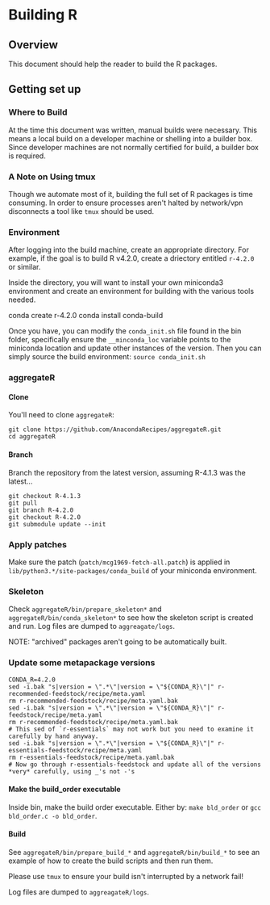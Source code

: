 # Building R

## Overview

This document should help the reader to build the R packages.


## Getting set up

### Where to Build

At the time this document was written, manual builds were
necessary. This means a local build on a developer machine or shelling
into a builder box. Since developer machines are not normally
certified for build, a builder box is required.


### A Note on Using tmux

Though we automate most of it, building the full set of R packages is
time consuming. In order to ensure processes aren't halted by
network/vpn disconnects a tool like `tmux` should be used.


### Environment

After logging into the build machine, create an appropriate
directory. For example, if the goal is to build R v4.2.0, create a
driectory entitled `r-4.2.0` or similar.


Inside the directory, you will want to install your own miniconda3
environment and create an environment for building with the various
tools needed.

  conda create r-4.2.0
  conda install conda-build


Once you have, you can modify the `conda_init.sh` file found in the
bin folder, specifically ensure the `__minconda_loc` variable points
to the miniconda location and update other instances of the
version. Then you can simply source the build environment:
`source conda_init.sh`


### aggregateR

#### Clone

You'll need to clone `aggregateR`:

```
git clone https://github.com/AnacondaRecipes/aggregateR.git
cd aggregateR
```

#### Branch

Branch the repository from the latest version, assuming R-4.1.3 was the latest...

```
git checkout R-4.1.3
git pull
git branch R-4.2.0
git checkout R-4.2.0
git submodule update --init
```

### Apply patches

Make sure the patch (`patch/mcg1969-fetch-all.patch`) is applied in
`lib/python3.*/site-packages/conda_build` of your miniconda
environment.


### Skeleton

Check `aggregateR/bin/prepare_skeleton*` and
`aggregateR/bin/conda_skeleton*` to see how the skeleton script is
created and run.  Log files are dumped to `aggreagate/logs`.



NOTE: "archived" packages aren't going to be automatically built.


### Update some metapackage versions

```
CONDA_R=4.2.0
sed -i.bak "s|version = \".*\"|version = \"${CONDA_R}\"|" r-recommended-feedstock/recipe/meta.yaml
rm r-recommended-feedstock/recipe/meta.yaml.bak
sed -i.bak "s|version = \".*\"|version = \"${CONDA_R}\"|" r-feedstock/recipe/meta.yaml
rm r-recommended-feedstock/recipe/meta.yaml.bak
# This sed of `r-essentials` may not work but you need to examine it carefully by hand anyway.
sed -i.bak "s|version = \".*\"|version = \"${CONDA_R}\"|" r-essentials-feedstock/recipe/meta.yaml
rm r-essentials-feedstock/recipe/meta.yaml.bak
# Now go through r-essentials-feedstock and update all of the versions *very* carefully, using _'s not -'s
```


#### Make the build_order executable

Inside bin, make the build order executable. Either by: `make bld_order` or `gcc bld_order.c -o bld_order`.


#### Build

See `aggregateR/bin/prepare_build_*` and `aggregateR/bin/build_*` to
see an example of how to create the build scripts and then run them.

Please use `tmux` to ensure your build isn't interrupted by a network fail!

Log files are dumped to `aggreagateR/logs`.
